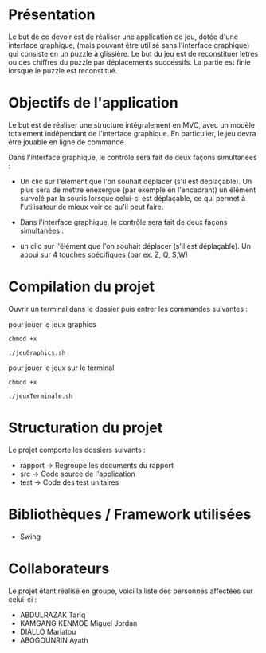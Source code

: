 # Présentation

Le but de ce devoir est de réaliser une application de jeu, dotée d'une interface graphique, (mais pouvant être utilisé sans l'interface graphique) qui consiste en un puzzle à glissière. Le but du jeu est de reconstituer letres ou des chiffres du puzzle par déplacements successifs. La partie est finie lorsque le puzzle est reconstitué.

# Objectifs de l'application

Le but est de réaliser une structure intégralement en MVC, avec un modèle totalement indépendant de l'interface graphique. En particulier, le jeu devra être jouable en ligne de commande.

Dans l'interface graphique, le contrôle sera fait de deux façons simultanées :

- Un clic sur l'élément que l'on souhait déplacer (s'il est déplaçable). Un plus sera de mettre enexergue (par exemple en l'encadrant) un élément survolé par la souris lorsque celui-ci est déplaçable, ce qui permet à l'utilisateur de mieux voir ce qu'il peut faire.

- Dans l'interface graphique, le contrôle sera fait de deux façons simultanées :

- un clic sur l'élément que l'on souhait déplacer (s'il est déplaçable). Un appui sur 4
touches spécifiques (par ex. Z, Q, S,W)

# Compilation du projet

Ouvrir un terminal dans le dossier puis entrer les commandes suivantes :

pour jouer le jeux graphics 

```
chmod +x 

./jeuGraphics.sh

```

pour jouer le jeux sur le terminal 

```
chmod +x 

./jeuxTerminale.sh

```

# Structuration du projet

Le projet comporte les dossiers suivants :
- rapport → Regroupe les documents du rapport
- src → Code source de l'application
- test → Code des test unitaires

# Bibliothèques / Framework utilisées

- Swing

# Collaborateurs

Le projet étant réalisé en groupe, voici la liste des personnes affectées sur celui-ci :

- ABDULRAZAK Tariq 
- KAMGANG KENMOE Miguel Jordan
- DIALLO Mariatou 
- ABOGOUNRIN Ayath
